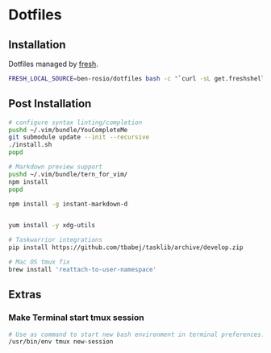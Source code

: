 Dotfiles
========

Installation
------------
Dotfiles managed by [fresh](http://freshshell.com).

```bash
FRESH_LOCAL_SOURCE=ben-rosio/dotfiles bash -c "`curl -sL get.freshshell.com`"
```

Post Installation
-----------------

```bash
# configure syntax linting/completion
pushd ~/.vim/bundle/YouCompleteMe
git submodule update --init --recursive
./install.sh
popd

# Markdown preview support
pushd ~/.vim/bundle/tern_for_vim/
npm install
popd

npm install -g instant-markdown-d


yum install -y xdg-utils

# Taskwarrior integrations
pip install https://github.com/tbabej/tasklib/archive/develop.zip

# Mac OS tmux fix
brew install 'reattach-to-user-namespace'
```

Extras
------

### Make Terminal start tmux session
```sh
# Use as command to start new bash environment in terminal preferences:
/usr/bin/env tmux new-session
```
